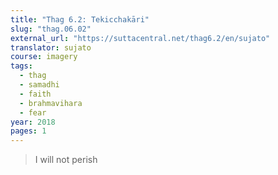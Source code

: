 ```yaml
---
title: "Thag 6.2: Tekicchakāri"
slug: "thag.06.02"
external_url: "https://suttacentral.net/thag6.2/en/sujato"
translator: sujato
course: imagery
tags:
  - thag
  - samadhi
  - faith
  - brahmavihara
  - fear
year: 2018
pages: 1
---
```


> I will not perish

